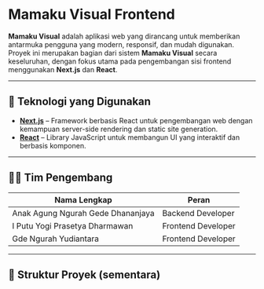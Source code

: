 # Mamaku Visual Frontend

**Mamaku Visual** adalah aplikasi web yang dirancang untuk memberikan antarmuka pengguna yang modern, responsif, dan mudah digunakan. Proyek ini merupakan bagian dari sistem **Mamaku Visual** secara keseluruhan, dengan fokus utama pada pengembangan sisi frontend menggunakan **Next.js** dan **React**.

---

## 🚀 Teknologi yang Digunakan

- **[Next.js](https://nextjs.org/)** – Framework berbasis React untuk pengembangan web dengan kemampuan server-side rendering dan static site generation.
- **[React](https://reactjs.org/)** – Library JavaScript untuk membangun UI yang interaktif dan berbasis komponen.

---

## 👨‍💻 Tim Pengembang

| Nama Lengkap                            | Peran               |
|----------------------------------------|---------------------|
| Anak Agung Ngurah Gede Dhananjaya      | Backend Developer   |
| I Putu Yogi Prasetya Dharmawan         | Frontend Developer  |
| Gde Ngurah Yudiantara                  | Frontend Developer  |

---

## 📁 Struktur Proyek (sementara)

